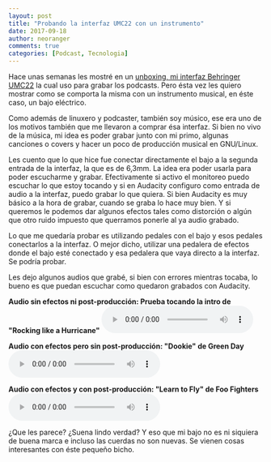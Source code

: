 ```yaml
---
layout: post
title: "Probando la interfaz UMC22 con un instrumento"
date: 2017-09-18
author: neoranger
comments: true
categories: [Podcast, Tecnologia]
---
```


Hace unas semanas les mostré en un [unboxing, mi interfaz Behringer UMC22](https://neositelinux.com/Unboxing-Uphoria-UMC22/) la cual uso para grabar los podcasts. Pero ésta vez les quiero mostrar como se comporta la misma con un instrumento musical, en éste caso, un bajo eléctrico.

Como además de linuxero y podcaster, también soy músico, ese era uno de los motivos también que me llevaron a comprar ésa interfaz. Si bien no vivo de la música, mi idea es poder grabar junto con mi primo, algunas canciones o covers y hacer un poco de producción musical en GNU/Linux.

Les cuento que lo que hice fue conectar directamente el bajo a la segunda entrada de la interfaz, la que es de 6,3mm. La idea era poder usarla para poder escucharme y grabar. Efectivamente si activo el monitoreo puedo escuchar lo que estoy tocando y si en Audacity configuro como entrada de audio a la interfaz, puedo grabar lo que quiera.
Si bien Audacity es muy básico a la hora de grabar, cuando se graba lo hace muy bien. Y si queremos le podemos dar algunos efectos tales como distorción o algún que otro ruido impuesto que querramos ponerle al ya audio grabado.

Lo que me quedaría probar es utilizando pedales con el bajo y esos pedales conectarlos a la interfaz. O mejor dicho, utilizar una pedalera de efectos donde el bajo esté conectado y esa pedalera que vaya directo a la interfaz. Se podría probar.

Les dejo algunos audios que grabé, si bien con errores mientras tocaba, lo bueno es que puedan escuchar como quedaron grabados con Audacity.

**Audio sin efectos ni post-producción: Prueba tocando la intro de "Rocking like a Hurricane"**
<audio controls>
  <source src="https://github.com/neoranger/neoranger.github.io/blob/master/audios/2017/prueba_de_bajo.ogg?raw=true" type="audio/ogg">
Your browser does not support the audio element.
</audio>

**Audio con efectos pero sin post-producción: "Dookie" de Green Day**
<audio controls>
  <source src="https://github.com/neoranger/neoranger.github.io/blob/master/audios/2017/dookie.ogg?raw=true" type="audio/ogg">
Your browser does not support the audio element.
</audio>

**Audio con efectos y con post-producción: "Learn to Fly" de Foo Fighters**
<audio controls>
  <source src="https://github.com/neoranger/neoranger.github.io/blob/master/audios/2017/learn_to_fly.ogg?raw=true" type="audio/ogg">
Your browser does not support the audio element.
</audio>

¿Que les parece? ¿Suena lindo verdad? Y eso que mi bajo no es ni siquiera de buena marca e incluso las cuerdas no son nuevas. Se vienen cosas interesantes con éste pequeño bicho.
